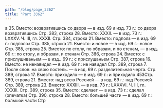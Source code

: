 ```yaml
---
path: "/blog/page_3362"
title: "Part 3362"
---
```


а 35.
Вместо: возвратившись со двора — в изд. 69 и изд. 73 г.: со двора возвратившись
Стр. 383, строка 28.
Вместо: XXXII. — в изд. 73 г.: LXXXV.
Ч. III, гл. XXXII.
Стр. 384, строка 21.
Вместо: подполз — в изд. 69 г.: подполоз
Стр. 385, строка 21.
Вместо: и новое — в изд. 69 г.: новое
Стр. 385, строка 25.
Вместо: по столу, по образам, и по стенам, — в изд. 69 г.: по столу, и образам, и стенам
Стр. 386, строка 24.
Вместо: с прислушиваньем — в изд.. 69 г.: с прислушаньем
Стр. 387, строка 16.
Вместо: не ненавидел — в изд. 69 г.: не навидел
Стр. 389, строка 7.
После слов: на свою постель. — в изд. 69 г. разделительная черта.
Стр. 389, строка 17.
Вместо: приходило — в изд. 69 г.: и приходило
453Стр. 389, строка 21.
Вместо: над всею Россией — в изд. 69 г.: над Россией
Стр. 389, строка 23.
Вместо: XXXIII. — в изд. 73 г.: LXXXVI.
Ч. III, гл. XXXIII.
Стр. 389, строка 35.
Вместо: сделает — в изд. 73 г.: сделал (опечатка)
Стр. 390, строка 28.
Вместо: большей части — в изд. 69 г.: большой части
Стр
